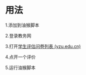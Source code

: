 # 用法

1.添加到油猴脚本

2.登录教务网

3.打开[学生评估问卷列表 (yzu.edu.cn)](http://jw2.yzu.edu.cn/jxpgXsAction.do?oper=listWj)

4.点开一个评价

5.运行油猴脚本
